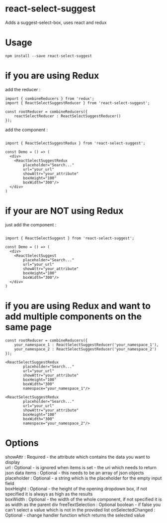 # react-select-suggest

Adds a suggest-select-box, uses react and redux

# Usage
```
npm install --save react-select-suggest
```
# if you are using Redux

add the reducer :
```
import { combineReducers } from 'redux';
import { ReactSelectSuggestReducer } from 'react-select-suggest';

const rootReducer = combineReducers({
    reactSelectReducer : ReactSelectSuggestReducer()
});

```

add the component :

```

import { ReactSelectSuggestRedux } from 'react-select-suggest';

const Demo = () => (
  <div>
    <ReactSelectSuggestRedux
        placeholder="Search..."
        url="your_url"
        showAttr="your_attribute"
        boxHeight="100"
        boxWidth="300"/>
  </div>
)
```

# if your are NOT using Redux

just add the component :

```

import { ReactSelectSuggest } from 'react-select-suggest';

const Demo = () => (
  <div>
    <ReactSelectSuggest
        placeholder="Search..."
        url="your_url"
        showAttr="your_attribute"
        boxHeight="100"
        boxWidth="300"/>
  </div>
)
```

# if you are using Redux and want to add multiple components on the same page
```
const rootReducer = combineReducers({
    your_namespace_1 : ReactSelectSuggestReducer('your_namespace_1'),
    your_namespace_2 : ReactSelectSuggestReducer('your_namespace_2')
});

<ReactSelectSuggestRedux
        placeholder="Search..."
        url="your_url"
        showAttr="your_attribute"
        boxHeight="100"
        boxWidth="300"
        namespace="your_namespace_1"/>
        
<ReactSelectSuggestRedux
        placeholder="Search..."
        url="your_url"
        showAttr="your_attribute"
        boxHeight="100"
        boxWidth="300"
        namespace="your_namespace_2"/>        
```

# Options
showAttr : Required - the attribute which contains the data you want to display  
url : Optional - is ignored when items is set - the uri which needs to return json data 
items : Optional - this needs to be an array of json objects
placeholder : Optional - a string which is the placeholder for the empty input field  
boxHeight : Optional - the height of the opening dropdown box, if not specified it is always as high as the results   
boxWidth : Optional - the width of the whole component, if not specified it is as width as the parent div 
freeTextSelection : Optional boolean - if false you can't select a value which is not in the provided list 
onSelectedChanged : Optional - change handler function which returns the selected value 